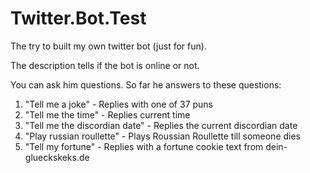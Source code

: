 # Twitter.Bot.Test

The try to built my own twitter bot (just for fun).

The description tells if the bot is online or not.

You can ask him questions. So far he answers to these questions:

1) "Tell me a joke" - Replies with one of 37 puns
2) "Tell me the time" - Replies current time
3) "Tell me the discordian date" - Replies the current discordian date
4) "Play russian roullette" - Plays Roussian Roullette till someone dies
5) "Tell my fortune" - Replies with a fortune cookie text from <a>dein-glueckskeks.de</a>